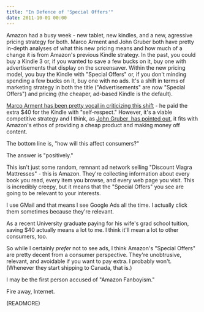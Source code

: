 ```yaml
---
title: "In Defence of 'Special Offers'"
date: 2011-10-01 00:00
---
```


Amazon had a busy week - new tablet, new kindles, and a new, agressive pricing strategy for both. Marco Arment&nbsp;and John Gruber&nbsp;both have pretty in-depth analyses of what this new pricing means and how much of a change it is from Amazon's previous Kindle strategy. In the past, you could buy a Kindle 3 or, if you wanted to save a few bucks on it, buy one with advertisements that display on the screensaver. Within the new pricing model, you buy the Kindle with "Special Offers" or, if you don't minding spending a few bucks on it, buy one with no ads. It's a shift in terms of marketing strategy in both the title ("Advertisements" are now "Special Offers") and pricing (the cheaper, ad-based Kindle is the default).

[Marco Arment has been pretty vocal in criticizing this shift](http://www.marco.org/2011/09/28/kindle-touch-and-kindle-fire-released) - he paid the extra $40 for the Kindle with "self-respect." However, it's a viable competitive strategy and I think, as [John Gruber &nbsp;has pointed out](http://daringfireball.net/2011/09/amazons_new_kindles), it fits with Amazon's ethos of providing a cheap product and making money off content.

The bottom line is, "how will this affect consumers?"

The answer is "positively."

This isn't just some random,&nbsp;remnant&nbsp;ad network selling "Discount Viagra Mattresses" - this is Amazon. They're collecting information about every book you read, every item you browse, and every web page you visit. This is incredibly creepy, but it means that the "Special Offers" you see are going to be relevant to your interests.

I use GMail and that means I see Google Ads all the time. I actually click them sometimes because they're relevant.

As a recent University graduate paying for his wife's grad school tuition, saving $40 actually means a lot to me. I think it'll mean a lot to other consumers, too.

So while I certainly _prefer_&nbsp;not to see ads, I think Amazon's "Special Offers" are pretty decent from a consumer perspective. They're unobtrusive, relevant, and avoidable if you want to pay extra. I probably won't. (Whenever they start shipping to Canada, that is.)

I may be the first person accused of "Amazon Fanboyism."

Fire away, Internet.

(READMORE)
